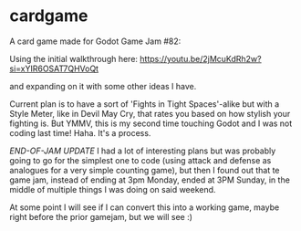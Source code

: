 # cardgame
A card game made for Godot Game Jam #82:

Using the initial walkthrough here:
https://youtu.be/2jMcuKdRh2w?si=xYIR6OSAT7QHVoQt

and expanding on it with some other ideas I have.

Current plan is to have a sort of 'Fights in Tight Spaces'-alike but with a Style Meter, like in Devil May Cry, that rates you based on how stylish your fighting is. But YMMV, this is my second time touching Godot and I was not coding last time! Haha. It's a process.

*END-OF-JAM UPDATE*
I had a lot of interesting plans but was probably going to go for the simplest one to code (using attack and defense as analogues for a very simple counting game), but then I found out that te game jam, instead of ending at 3pm Monday, ended at 3PM Sunday, in the middle of multiple things I was doing on said weekend.

At some point I will see if I can convert this into a working game, maybe right before the prior gamejam, but we will see :)
